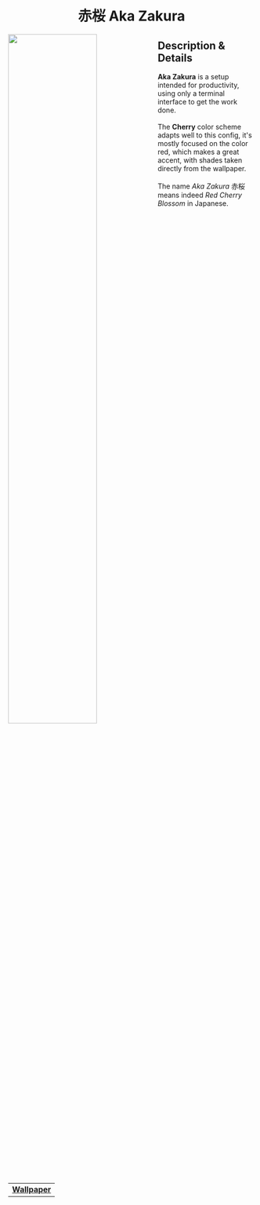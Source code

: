 <h1 align="center"> 赤桜 Aka Zakura </h1>
<img width="60%" align="left" src="https://user-images.githubusercontent.com/61376940/175142674-f50ed000-7c1e-460b-b5d0-52d9096cf0eb.png">
<h2> Description & Details</h2>  
<p> 
  <b>Aka Zakura</b> is a setup intended for productivity, using only a terminal interface to get the work done.
  <br><br>
  The <b>Cherry</b> color scheme adapts well to this config, it's mostly focused on the color red, which makes a great accent, with shades taken directly from the wallpaper. 
  <br><br>
  The name <i>Aka Zakura</i> 赤桜 means indeed <i>Red Cherry Blossom</i> in Japanese.
  <br><br>
  
  <table><tr><td>
        <a href="https://github.com/Haruno19/dotfiles/blob/main/Wallpapers/IMG_1142.png"> <b>Wallpaper</b> </a>
  </td></tr></table>
</p>
